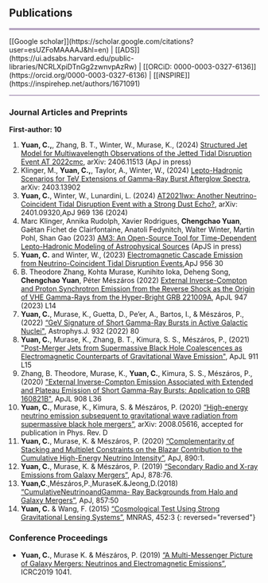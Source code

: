 ## Publications 

<hr style="height:4px;border-width:0;color:gray;background-color:#B3A1BF">
[[Google scholar]](https://scholar.google.com/citations?user=esUZFoMAAAAJ&hl=en) | [[ADS]](https://ui.adsabs.harvard.edu/public-libraries/NCRLXpiDTnGg2zwnvpAzRw)  | [[ORCiD: 0000-0003-0327-6136]](https://orcid.org/0000-0003-0327-6136) | [[iNSPIRE]](https://inspirehep.net/authors/1671091)<br />
<hr style="height:2px;border-width:0;color:gray;background-color:#B3A1BF">

### Journal Articles and Preprints

**First-author: 10**

1. **Yuan, C.,**, Zhang, B. T., Winter, W., Murase, K., (2024) [Structured Jet Model for Multiwavelength Observations of the Jetted Tidal Disruption Event AT 2022cmc](https://arxiv.org/abs/2406.11513), arXiv: 2406.11513 (ApJ in press)
1. Klinger, M., **Yuan, C.,**, Taylor, A., Winter, W., (2024) [Lepto-Hadronic Scenarios for TeV Extensions of Gamma-Ray Burst Afterglow Spectra](https://arxiv.org/abs/2403.13902), arXiv: 2403.13902
1. **Yuan, C.**, Winter, W., Lunardini, L. (2024) [AT2021lwx: Another Neutrino-Coincident Tidal Disruption Event with a Strong Dust Echo?](https://arxiv.org/abs/2401.09320), arXiv: 2401.09320,ApJ 969 136 (2024)
1. Marc Klinger, Annika Rudolph, Xavier Rodrigues, **Chengchao Yuan**, Gaëtan Fichet de Clairfontaine, Anatoli Fedynitch, Walter Winter, Martin Pohl, Shan Gao (2023) [AM3: An Open-Source Tool for Time-Dependent Lepto-Hadronic Modeling of Astrophysical Sources](https://arxiv.org/abs/2312.13371) (ApJS in press)
1. **Yuan, C.** and Winter, W., (2023) [Electromagnetic Cascade Emission from Neutrino-Coincident Tidal Disruption Events](https://arxiv.org/abs/2306.15659),ApJ 956 30
1. B. Theodore Zhang, Kohta Murase, Kunihito Ioka, Deheng Song, **Chengchao Yuan**, Péter Mészáros (2022) [External Inverse-Compton and Proton Synchrotron Emission from the Reverse Shock as the Origin of VHE Gamma-Rays from the Hyper-Bright GRB 221009A](https://arxiv.org/abs/2211.05754), ApJL 947 (2023) L14
1. **Yuan, C.**, Murase, K., Guetta, D., Pe’er, A., Bartos, I., & Mészáros, P., (2022) [“GeV Signature of Short Gamma-Ray Bursts in Active Galactic Nuclei"](https://arxiv.org/abs/2112.07653), Astrophys.J. 932 (2022) 80<br />
1. **Yuan, C.**, Murase, K., Zhang, B. T., Kimura, S. S., Mészáros, P., (2021) ["Post-Merger Jets from Supermassive Black Hole Coalescences as Electromagnetic Counterparts of Gravitational Wave Emission"](https://arxiv.org/abs/2101.05788), ApJL 911 L15<br />
1. Zhang, B. Theodore, Murase, K., **Yuan, C.**, Kimura, S. S., Mészáros, P., (2020) ["External Inverse-Compton Emission Associated with Extended and Plateau Emission of Short Gamma-Ray Bursts: Application to GRB 160821B"](https://arxiv.org/abs/2012.09143), ApJL 908 L36<br />
1. **Yuan, C.**, Murase, K., Kimura, S. & Mészáros, P. (2020) [“High-energy neutrino emission subsequent to gravitational wave radiation from supermassive black hole mergers”](https://arxiv.org/abs/2008.05616), arXiv: 2008.05616, accepted for publication in Phys. Rev. D<br />
1. **Yuan, C.**, Murase, K. & Mészáros, P. (2020) [“Complementarity of Stacking and Multiplet Constraints on the Blazar Contribution to the Cumulative High-Energy Neutrino Intensity”](https://iopscience.iop.org/article/10.3847/1538-4357/ab65ea), ApJ, 890:1. <br />
1. **Yuan, C.**, Murase, K. & Mészáros, P. (2019) [“Secondary Radio and X-ray Emissions from Galaxy Mergers”](https://iopscience.iop.org/article/10.3847/1538-4357/ab1f06), ApJ, 878:76. <br />
1. **Yuan,C**.,Mészáros,P.,MuraseK.&Jeong,D.(2018) [“CumulativeNeutrinoandGamma- Ray Backgrounds from Halo and Galaxy Mergers”](https://iopscience.iop.org/article/10.3847/1538-4357/aab774), ApJ, 857:50 <br />
1. **Yuan, C.** & Wang, F. (2015) [“Cosmological Test Using Strong Gravitational Lensing Systems”](https://academic.oup.com/mnras/article/452/3/2423/1080095), MNRAS, 452:3 
{: reversed="reversed"}

### Conference Proceedings
* **Yuan, C.**, Murase K. & Mészáros, P. (2019) [“A Multi-Messenger Picture of Galaxy Mergers: Neutrinos and Electromagnetic Emissions”](https://pos.sissa.it/358/1041/pdf), ICRC2019 1041.



